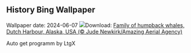 ## History Bing Wallpaper
Wallpaper date: 2024-06-07
![](https://www.bing.com/th?id=OHR.HumpbackFamily_EN-GB1225853084_UHD.jpg&w=1000)Download: [Family of humpback whales, Dutch Harbour, Alaska, USA (© Jude Newkirk/Amazing Aerial Agency)](https://www.bing.com/th?id=OHR.HumpbackFamily_EN-GB1225853084_UHD.jpg)

Auto get programm by LtgX

